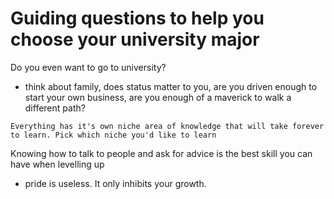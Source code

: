 # Guiding questions to help you choose your university major

Do you even want to go to university?

- think about family, does status matter to you, are you driven enough to start your own business, are you enough of a maverick to walk a different path?

`Everything has it's own niche area of knowledge that will take forever to learn. Pick which niche you'd like to learn`

Knowing how to talk to people and ask for advice is the best skill you can have when levelling up

- pride is useless. It only inhibits your growth.
